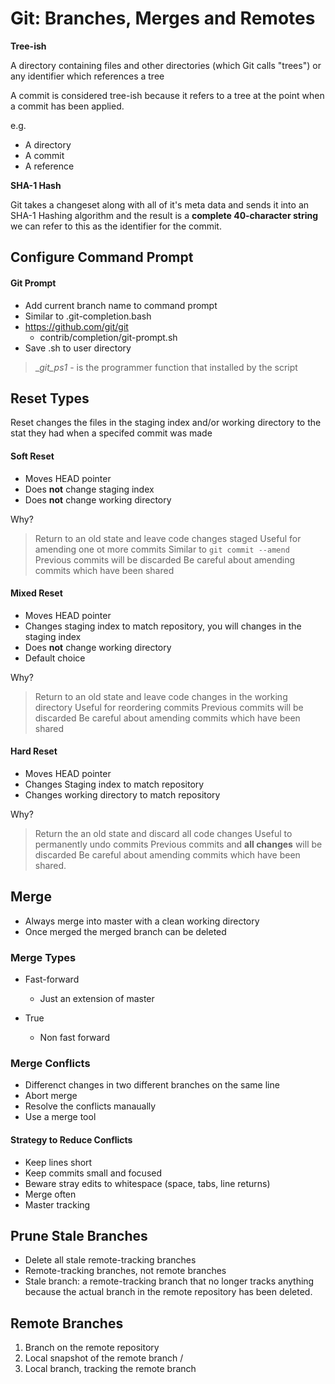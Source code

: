 # Git: Branches, Merges and Remotes

__Tree-ish__

A directory containing files and other directories (which Git calls "trees") or any identifier which references a tree

A commit is considered tree-ish because it refers to a tree at the point when a commit has been applied.

e.g. 
- A directory
- A commit
- A reference

__SHA-1 Hash__

Git takes a changeset along with all of it's meta data and sends it into an SHA-1 Hashing algorithm and the result is a __complete 40-character string__  we can refer to this as the identifier for the commit.

## Configure Command Prompt

#### Git Prompt
- Add current branch name to command prompt
- Similar to .git-completion.bash
- https://github.com/git/git
	* contrib/completion/git-prompt.sh
- Save .sh to user directory

> __git_ps1_ - is the programmer function that installed by the script

## Reset Types
Reset changes the files in the staging index and/or working directory to the stat they had when a specifed commit was made

#### Soft Reset
- Moves HEAD pointer
- Does __not__ change staging index
- Does __not__ change working directory

Why?
> Return to an old state and leave code changes staged
> Useful for amending one ot more commits
> Similar to `git commit --amend`
> Previous commits will be discarded
> Be careful about amending commits which have been shared

#### Mixed Reset
- Moves HEAD pointer
- Changes staging index to match repository, you will changes in the staging index
- Does __not__ change working directory
- Default choice

Why? 
> Return to an old state and leave code changes in the working directory
> Useful for reordering commits
> Previous commits will be discarded
> Be careful about amending commits which have been shared

#### Hard Reset
- Moves HEAD pointer
- Changes Staging index to match repository
- Changes working directory to match repository

Why? 
> Return the an old state and discard all code changes 
> Useful to permanently undo commits 
> Previous commits and __all changes__ will be discarded 
> Be careful about amending commits which have been shared.

## Merge
- Always merge into master with a clean working directory
- Once merged the merged branch can be deleted

### Merge Types
- Fast-forward 
	* Just an extension of master
	
- True
	* Non fast forward

### Merge Conflicts

- Differenct  changes in two different branches on the same line
- Abort merge
- Resolve the conflicts manaually
- Use a merge tool

#### Strategy to Reduce Conflicts
- Keep lines short
- Keep commits small and focused
- Beware stray edits to whitespace (space, tabs, line returns)
- Merge often
- Master tracking

## Prune Stale Branches

- Delete all stale remote-tracking branches
- Remote-tracking branches, not remote branches
- Stale branch: a remote-tracking branch that no longer tracks anything because the actual branch in the remote repository has been deleted.

## Remote Branches
1. Branch on the remote repository <branch name>
2. Local snapshot of the remote branch <origin name>/<branch name>
3. Local branch, tracking the remote branch <branch name>